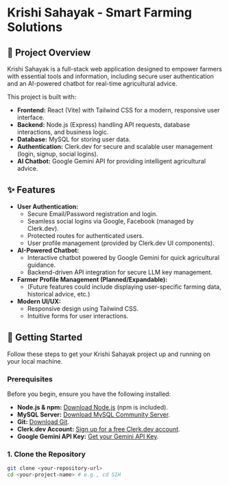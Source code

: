 # Krishi Sahayak - Smart Farming Solutions

## 🌿 Project Overview

Krishi Sahayak is a full-stack web application designed to empower farmers with essential tools and information, including secure user authentication and an AI-powered chatbot for real-time agricultural advice.

This project is built with:
* **Frontend:** React (Vite) with Tailwind CSS for a modern, responsive user interface.
* **Backend:** Node.js (Express) handling API requests, database interactions, and business logic.
* **Database:** MySQL for storing user data.
* **Authentication:** Clerk.dev for secure and scalable user management (login, signup, social logins).
* **AI Chatbot:** Google Gemini API for providing intelligent agricultural advice.

## ✨ Features

* **User Authentication:**
    * Secure Email/Password registration and login.
    * Seamless social logins via Google, Facebook (managed by Clerk.dev).
    * Protected routes for authenticated users.
    * User profile management (provided by Clerk.dev UI components).
* **AI-Powered Chatbot:**
    * Interactive chatbot powered by Google Gemini for quick agricultural guidance.
    * Backend-driven API integration for secure LLM key management.
* **Farmer Profile Management (Planned/Expandable):**
    * (Future features could include displaying user-specific farming data, historical advice, etc.)
* **Modern UI/UX:**
    * Responsive design using Tailwind CSS.
    * Intuitive forms for user interactions.

## 🚀 Getting Started

Follow these steps to get your Krishi Sahayak project up and running on your local machine.

### Prerequisites

Before you begin, ensure you have the following installed:

* **Node.js & npm:** [Download Node.js](https://nodejs.org/) (npm is included).
* **MySQL Server:** [Download MySQL Community Server](https://dev.mysql.com/downloads/mysql/).
* **Git:** [Download Git](https://git-scm.com/downloads).
* **Clerk.dev Account:** [Sign up for a free Clerk.dev account](https://clerk.com/signup).
* **Google Gemini API Key:** [Get your Gemini API Key](https://ai.google.dev/generative-ai/docs/get-started).

### 1. Clone the Repository

```bash
git clone <your-repository-url>
cd <your-project-name> # e.g., cd SIH
